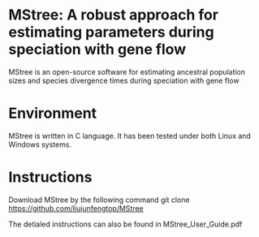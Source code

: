 # MStree: A robust approach for estimating parameters during speciation with gene flow
MStree is an open-source software for estimating ancestral population sizes and species divergence times during speciation with gene flow


# Environment
MStree is written in C language. It has been tested under both Linux and Windows systems. 

# Instructions
Download MStree by the following command
    git clone https://github.com/liujunfengtop/MStree
    
 
The detialed instructions can also be found in MStree_User_Guide.pdf
